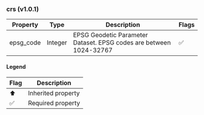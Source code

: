 ### crs (v1.0.1)

| Property | Type | Description | Flags |
|---|---|---|---|
| epsg_code | Integer | EPSG Geodetic Parameter Dataset. EPSG codes are between 1024-32767 | ✅ |


#### Legend

| Flag | Description |
| --- | --- |
| ⬆️ | Inherited property |
| ✅ | Required property |

